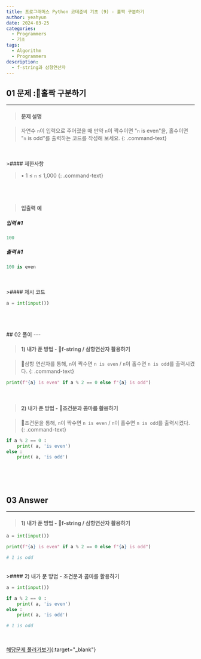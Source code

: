 ```yaml
---
title: 프로그래머스 Python 코테준비 기초 (9) - 홀짝 구분하기
author: yeahyun
date: 2024-03-25
categories:
  - Programmers
  - 기초
tags:
  - Algorithm
  - Programmers
description:
  - f-string과 삼항연산자
---
```

## 01 문제 :홀짝 구분하기

---
>#### 문제 설명

>자연수 `n`이 입력으로 주어졌을 때 만약 `n`이 짝수이면 "`n` is even"을, 홀수이면 "`n` is odd"를 출력하는 코드를 작성해 보세요.
{: .command-text}

<BR>
<BR>
>#### 제한사항

>• 1 ≤ `n` ≤ 1,000
{: .command-text}
<BR>
<BR>

>#### 입출력 예

##### 입력 #1
```python
100
```

##### 출력 #1
```python
100 is even
```
<BR>

<br>
>#### 제시 코드

```python
a = int(input())
```

<br>
<br>
<BR>
## 02 풀이 
---

>#### 1) 내가 푼 방법 - f-string / 삼항연산자 활용하기

>삼항 연산자를 통해, `n`이 짝수면 `n is even` / `n`이 홀수면 `n is odd`를 출력시켰다.
{: .command-text}

```python
print(f"{a} is even" if a % 2 == 0 else f"{a} is odd")
```

<br>

>#### 2) 내가 푼 방법 - 조건문과 콤마를 활용하기

>조건문을 통해, `n`이 짝수면 `n is even` / `n`이 홀수면 `n is odd`를 출력시켰다.
{: .command-text}

```python
if a % 2 == 0 :
    print( a, 'is even')
else :
    print( a, 'is odd')
```
<br>
<br>
<br>

## 03 Answer
---
>#### 1) 내가 푼 방법 - f-string / 삼항연산자 활용하기

```python
a = int(input())

print(f"{a} is even" if a % 2 == 0 else f"{a} is odd")

# 1 is odd
```

<br>
>#### 2) 내가 푼 방법 - 조건문과 콤마를 활용하기

```python
a = int(input())

if a % 2 == 0 :
    print( a, 'is even')
else :
    print( a, 'is odd')

# 1 is odd
```

<br>


[해당문제 풀러가보기](https://school.programmers.co.kr/learn/courses/30/lessons/181944){:target="_blank"}